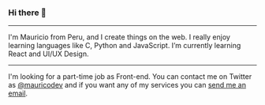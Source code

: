 ### Hi there 👋
---
I'm Mauricio from Peru, and I create things on the web. I really enjoy learning languages like C, Python and JavaScript. I’m currently learning React and UI/UX Design.

---
I'm looking for a part-time job as Front-end. You can contact me on Twitter as [@mauricodev](https://twitter.com/mauricodev) and if you want any of my services you can [send me an email](mailto:vmcarrasco2810@gmail.com).

<!--
**mauricodev/mauricodev** is a ✨ _special_ ✨ repository because its `README.md` (this file) appears on your GitHub profile.

Here are some ideas to get you started:

- 🔭 I’m currently working on ...
- 🌱 I’m currently learning ...
- 👯 I’m looking to collaborate on ...
- 🤔 I’m looking for help with ...
- 💬 Ask me about ...
- 📫 How to reach me: ...
- 😄 Pronouns: ...
- ⚡ Fun fact: ...
-->
